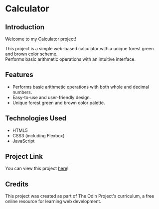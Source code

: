 # Calculator

## Introduction
Welcome to my Calculator project!

This project is a simple web-based calculator with a unique forest green and brown color scheme.  
Performs basic arithmetic operations with an intuitive interface.

## Features
* Performs basic arithmetic operations with both whole and decimal numbers.
* Easy-to-use and user-friendly design.
* Unique forest green and brown color palette.

## Technologies Used
* HTML5
* CSS3 (including Flexbox)
* JavaScript

## Project Link
You can view this project [here](https://alexs1302.github.io/calculator/)!

## Credits
This project was created as part of The Odin Project's curriculum, a free online resource for learning web development.
